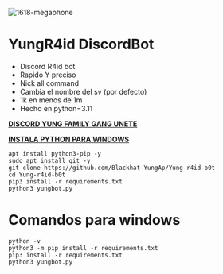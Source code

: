 
![1618-megaphone](https://github.com/Blackhat-YungAp/Yung-r4id-b0t/assets/101432325/45b4cdb0-0825-485a-83f9-9237363f8753)

# YungR4id DiscordBot

- Discord R4id bot
- Rapido Y preciso
- Nick all command
- Cambia el nombre del sv (por defecto)
- 1k en menos de 1m
- Hecho en python=3.11

[**DISCORD YUNG FAMILY GANG UNETE**](https://discord.gg/seso)

[**INSTALA PYTHON PARA WINDOWS**](https://www.python.org/downloads/)

```
apt install python3-pip -y
sudo apt install git -y
git clone https://github.com/Blackhat-YungAp/Yung-r4id-b0t
cd Yung-r4id-b0t
pip3 install -r requirements.txt
python3 yungbot.py
```
# Comandos para windows

```
python -v
python3 -m pip install -r requirements.txt
pip3 install -r requirements.txt
python3 yungbot.py
```

